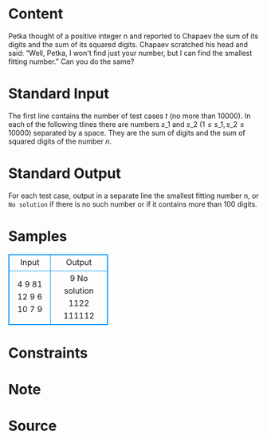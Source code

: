 
# Content

Petka thought of a positive integer n and reported to Chapaev the sum of its digits and the sum of its squared digits. Chapaev scratched his head and said: “Well, Petka, I won't find just your number, but I can find the smallest fitting number.” Can you do the same?

# Standard Input

The first line contains the number of test cases $t$ (no more than $10000$). In each of the following tlines there are numbers $s\_1$ and $s\_2$ ($1\leq s\_1, s\_2\leq 10000$) separated by a space. They are the sum of digits and the sum of squared digits of the number $n$.

# Standard Output

For each test case, output in a separate line the smallest fitting number n, or `No solution` if there is no such number or if it contains more than $100$ digits.

# Samples

<style>
        table,table tr th, table tr td { border:1px solid #0094ff; }
        table { width: 200px; min-height: 25px; line-height: 25px; text-align: center; border-collapse: collapse;}   
    </style>
<table>
	<tr>
		<td>Input</td>
		<td>Output</td>
	</tr>
<tr><td>4
9 81
12 9
6 10
7 9</td><td>9
No solution
1122
111112</td></tr></table>


# Constraints



# Note



# Source


